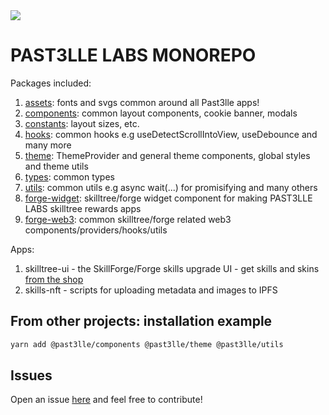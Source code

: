 <img src="https://user-images.githubusercontent.com/21335563/224188765-f886ae46-c251-431e-bc23-afbd851ae589.png"/>

# PAST3LLE LABS MONOREPO

Packages included:
1. [assets](github.com/PAST3LLE/past3lle-monorepo/tree/main/packages/assets): fonts and svgs common around all Past3lle apps!
2. [components](github.com/PAST3LLE/past3lle-monorepo/tree/main/packages/components): common layout components, cookie banner, modals
3. [constants](github.com/PAST3LLE/past3lle-monorepo/tree/main/packages/constants): layout sizes, etc.
4. [hooks](github.com/PAST3LLE/past3lle-monorepo/tree/main/packages/hooks): common hooks e.g useDetectScrollIntoView, useDebounce and many more
5. [theme](github.com/PAST3LLE/past3lle-monorepo/tree/main/packages/theme): ThemeProvider and general theme components, global styles and theme utils
6. [types](github.com/PAST3LLE/past3lle-monorepo/tree/main/packages/types): common types
7. [utils](github.com/PAST3LLE/past3lle-monorepo/tree/main/packages/utils): common utils e.g async wait(...) for promisifying and many others
8. [forge-widget](github.com/PAST3LLE/past3lle-monorepo/tree/main/packages/forge-widget): skilltree/forge widget component for making PAST3LLE LABS skilltree rewards apps
9. [forge-web3](github.com/PAST3LLE/past3lle-monorepo/tree/main/packages/forge-web3): common skilltree/forge related web3 components/providers/hooks/utils

Apps:
1. skilltree-ui - the SkillForge/Forge skills upgrade UI - get skills and skins [from the shop](https://pastelle.shop)
2. skills-nft - scripts for uploading metadata and images to IPFS

## From other projects: installation example
```bash
yarn add @past3lle/components @past3lle/theme @past3lle/utils
```

## Issues
Open an issue [here](https://github.com/PAST3LLE/past3lle-monorepo/issues) and feel free to contribute!
